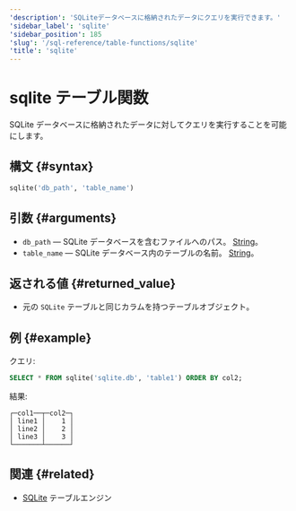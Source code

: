 ```yaml
---
'description': 'SQLiteデータベースに格納されたデータにクエリを実行できます。'
'sidebar_label': 'sqlite'
'sidebar_position': 185
'slug': '/sql-reference/table-functions/sqlite'
'title': 'sqlite'
---
```





# sqlite テーブル関数

SQLite データベースに格納されたデータに対してクエリを実行することを可能にします。

## 構文 {#syntax}

```sql
sqlite('db_path', 'table_name')
```

## 引数 {#arguments}

- `db_path` — SQLite データベースを含むファイルへのパス。 [String](../../sql-reference/data-types/string.md)。
- `table_name` — SQLite データベース内のテーブルの名前。 [String](../../sql-reference/data-types/string.md)。

## 返される値 {#returned_value}

- 元の `SQLite` テーブルと同じカラムを持つテーブルオブジェクト。

## 例 {#example}

クエリ:

```sql
SELECT * FROM sqlite('sqlite.db', 'table1') ORDER BY col2;
```

結果:

```text
┌─col1──┬─col2─┐
│ line1 │    1 │
│ line2 │    2 │
│ line3 │    3 │
└───────┴──────┘
```

## 関連 {#related}

- [SQLite](../../engines/table-engines/integrations/sqlite.md) テーブルエンジン
